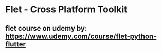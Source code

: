 # Flet - Cross Platform Toolkit

## flet course on udemy by: https://www.udemy.com/course/flet-python-flutter
